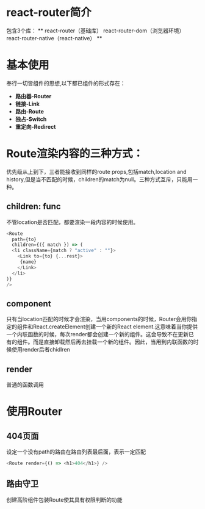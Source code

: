 # react-router简介

包含3个库： ** react-router（基础库） react-router-dom（浏览器环境） react-router-native（react-native） ** 
# 基本使用
奉行一切皆组件的思想,以下都已组件的形式存在：

- **路由器-Router**
- **链接-Link**
- **路由-Route**
- **独占-Switch**
- **重定向-Redirect**



# Route渲染内容的三种方式：
优先级从上到下，三者能接收到同样的route props,包括match,location and history,但是当不匹配的时候，children的match为null。三种方式互斥，只能用一种。
## children: func
不管location是否匹配，都要渲染一段内容的时候使用。
```javascript
<Route
  path={to}
  children={({ match }) => (
  <li className={match ? "active" : ""}> 
    <Link to={to} {...rest}>
     {name}
    </Link>
  </li>
)}
/>
```
## component
只有当location匹配的时候才会渲染，当用components的时候，Router会用你指定的组件和React.createElement创建一个新的React element.这意味着当你提供一个内联函数的时候，每次render都会创建一个新的组件。这会导致不在更新已有的组件。而是直接卸载然后再去挂载一个新的组件。因此，当用到内联函数的时候使用render后者chidlren
## render
普通的函数调用

# 使用Router
## 404页面
设定一个没有path的路由在路由列表最后面，表示一定匹配
```javascript
<Route render={() => <h1>404</h1>} />
```
## 路由守卫
创建高阶组件包装Route使其具有权限判断的功能
